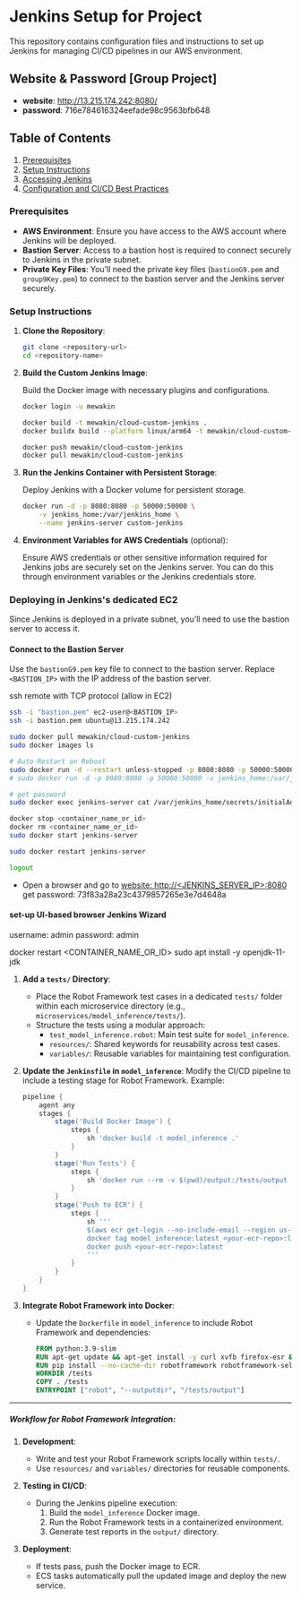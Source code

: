 # Jenkins Setup for Project

This repository contains configuration files and instructions to set up Jenkins for managing CI/CD pipelines in our AWS environment.

## Website & Password [Group Project]

- **website**: http://13.215.174.242:8080/
- **password**: 716e784616324eefade98c9563bfb648

## Table of Contents
1. [Prerequisites](#prerequisites)
2. [Setup Instructions](#setup-instructions)
3. [Accessing Jenkins](#accessing-jenkins)
4. [Configuration and CI/CD Best Practices](#configuration-and-cicd-best-practices)

### Prerequisites

- **AWS Environment**: Ensure you have access to the AWS account where Jenkins will be deployed.
- **Bastion Server**: Access to a bastion host is required to connect securely to Jenkins in the private subnet.
- **Private Key Files**: You’ll need the private key files (`bastionG9.pem` and `group9Key.pem`) to connect to the bastion server and the Jenkins server securely.

### Setup Instructions

1. **Clone the Repository**:

    ```bash
    git clone <repository-url>
    cd <repository-name>
    ```

2. **Build the Custom Jenkins Image**:

   Build the Docker image with necessary plugins and configurations.

    ```bash
    docker login -u mewakin

    docker build -t mewakin/cloud-custom-jenkins .
    docker buildx build --platform linux/arm64 -t mewakin/cloud-custom-jenkins .

    docker push mewakin/cloud-custom-jenkins
    docker pull mewakin/cloud-custom-jenkins
    ```

3. **Run the Jenkins Container with Persistent Storage**:

   Deploy Jenkins with a Docker volume for persistent storage.

    ```bash
    docker run -d -p 8080:8080 -p 50000:50000 \
        -v jenkins_home:/var/jenkins_home \
        --name jenkins-server custom-jenkins
    ```

4. **Environment Variables for AWS Credentials** (optional):

   Ensure AWS credentials or other sensitive information required for Jenkins jobs are securely set on the Jenkins server. You can do this through environment variables or the Jenkins credentials store.

### Deploying in Jenkins's dedicated EC2

Since Jenkins is deployed in a private subnet, you’ll need to use the bastion server to access it.

#### Connect to the Bastion Server

Use the `bastionG9.pem` key file to connect to the bastion server. Replace `<BASTION_IP>` with the IP address of the bastion server.

ssh remote with TCP protocol (allow in EC2)

```bash
ssh -i "bastion.pem" ec2-user@<BASTION_IP>
ssh -i bastion.pem ubuntu@13.215.174.242

sudo docker pull mewakin/cloud-custom-jenkins
sudo docker images ls

# Auto-Restart on Reboot
sudo docker run -d --restart unless-stopped -p 8080:8080 -p 50000:50000 -v jenkins_home:/var/jenkins_home --name jenkins-server mewakin/cloud-custom-jenkins:latest
# sudo docker run -d -p 8080:8080 -p 50000:50000 -v jenkins_home:/var/jenkins_home --name jenkins-server mewakin/cloud-custom-jenkins:latest

# get password
sudo docker exec jenkins-server cat /var/jenkins_home/secrets/initialAdminPassword

docker stop <container_name_or_id>
docker rm <container_name_or_id>
sudo docker start jenkins-server

sudo docker restart jenkins-server

logout
```
- Open a browser and go to [website: http://<JENKINS_SERVER_IP>:8080](http://13.215.174.242:8080)
get password: 73f83a28a23c4379857265e3e7d4648a

#### set-up UI-based browser Jenkins Wizard

username: admin
password: admin

docker restart <CONTAINER_NAME_OR_ID>
sudo apt install -y openjdk-11-jdk

1. **Add a `tests/` Directory**:
   - Place the Robot Framework test cases in a dedicated `tests/` folder within each microservice directory (e.g., `microservices/model_inference/tests/`).
   - Structure the tests using a modular approach:
     - `test_model_inference.robot`: Main test suite for `model_inference`.
     - `resources/`: Shared keywords for reusability across test cases.
     - `variables/`: Reusable variables for maintaining test configuration.

2. **Update the `Jenkinsfile` in `model_inference`**:
   Modify the CI/CD pipeline to include a testing stage for Robot Framework. Example:
   ```groovy
   pipeline {
       agent any
       stages {
           stage('Build Docker Image') {
               steps {
                   sh 'docker build -t model_inference .'
               }
           }
           stage('Run Tests') {
               steps {
                   sh 'docker run --rm -v $(pwd)/output:/tests/output model_inference robot --outputdir /tests/output tests/'
               }
           }
           stage('Push to ECR') {
               steps {
                   sh '''
                   $(aws ecr get-login --no-include-email --region us-east-1)
                   docker tag model_inference:latest <your-ecr-repo>:latest
                   docker push <your-ecr-repo>:latest
                   '''
               }
           }
       }
   }
   ```

3. **Integrate Robot Framework into Docker**:
   - Update the `Dockerfile` in `model_inference` to include Robot Framework and dependencies:
     ```dockerfile
     FROM python:3.9-slim
     RUN apt-get update && apt-get install -y curl xvfb firefox-esr && rm -rf /var/lib/apt/lists/*
     RUN pip install --no-cache-dir robotframework robotframework-seleniumlibrary selenium
     WORKDIR /tests
     COPY . /tests
     ENTRYPOINT ["robot", "--outputdir", "/tests/output"]
     ```

---

##### Workflow for Robot Framework Integration:
1. **Development**:
   - Write and test your Robot Framework scripts locally within `tests/`.
   - Use `resources/` and `variables/` directories for reusable components.

2. **Testing in CI/CD**:
   - During the Jenkins pipeline execution:
     1. Build the `model_inference` Docker image.
     2. Run the Robot Framework tests in a containerized environment.
     3. Generate test reports in the `output/` directory.

3. **Deployment**:
   - If tests pass, push the Docker image to ECR.
   - ECS tasks automatically pull the updated image and deploy the new service.
